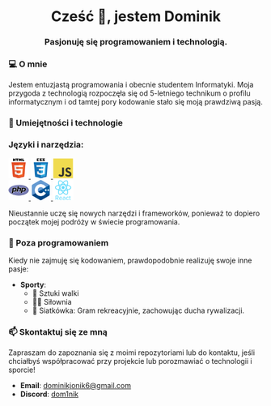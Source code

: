 <h1 align="center">Cześć 👋, jestem Dominik</h1>
<h3 align="center">Pasjonuję się programowaniem i technologią.</h3>

### 💻 O mnie
Jestem entuzjastą programowania i obecnie studentem Informatyki. Moja przygoda z technologią rozpoczęła się od 5-letniego technikum o profilu informatycznym i od tamtej pory kodowanie stało się moją prawdziwą pasją.

### 🌟 Umiejętności i technologie
<h3 align="left">Języki i narzędzia:</h3>
<p align="left">
  <a href="https://www.w3schools.com/html/" target="_blank" rel="noreferrer"> 
    <img src="https://raw.githubusercontent.com/devicons/devicon/master/icons/html5/html5-original-wordmark.svg" alt="HTML" width="40" height="40"/> 
  </a> 
  <a href="https://www.w3schools.com/css/" target="_blank" rel="noreferrer"> 
    <img src="https://raw.githubusercontent.com/devicons/devicon/master/icons/css3/css3-original-wordmark.svg" alt="CSS" width="40" height="40"/> 
  </a>
  <a href="https://developer.mozilla.org/en-US/docs/Web/JavaScript" target="_blank" rel="noreferrer"> 
    <img src="https://raw.githubusercontent.com/devicons/devicon/master/icons/javascript/javascript-original.svg" alt="JavaScript" width="40" height="40"/>
  </a> <br>
  <a href="https://www.php.net" target="_blank" rel="noreferrer"> 
    <img src="https://raw.githubusercontent.com/devicons/devicon/master/icons/php/php-original.svg" alt="PHP" width="40" height="40"/>
  </a> 
  <a href="https://www.w3schools.com/cpp/" target="_blank" rel="noreferrer"> 
    <img src="https://raw.githubusercontent.com/devicons/devicon/master/icons/cplusplus/cplusplus-original.svg" alt="C++" width="40" height="40"/>
  </a> 
  <a href="https://reactjs.org/" target="_blank" rel="noreferrer"> 
    <img src="https://raw.githubusercontent.com/devicons/devicon/master/icons/react/react-original-wordmark.svg" alt="React" width="40" height="40"/>
  </a> 
</p>

Nieustannie uczę się nowych narzędzi i frameworków, ponieważ to dopiero początek mojej podróży w świecie programowania.

### 🏐 Poza programowaniem
Kiedy nie zajmuję się kodowaniem, prawdopodobnie realizuję swoje inne pasje:
- **Sporty**: 
  - 🥊 Sztuki walki
  - 🏋️‍♂️ Siłownia
  - 🏐 Siatkówka: Gram rekreacyjnie, zachowując ducha rywalizacji.

### 📫 Skontaktuj się ze mną
Zapraszam do zapoznania się z moimi repozytoriami lub do kontaktu, jeśli chciałbyś współpracować przy projekcie lub porozmawiać o technologii i sporcie!

- **Email**: <a href="mailto:dominikjonik6@gmail.com">dominikjonik6@gmail.com</a>  
- **Discord**: <a href="https://discord.com">dom1nik</a>


